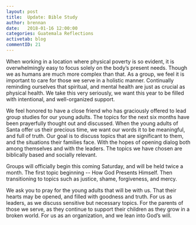 ```yaml
---
layout: post
title:  Update: Bible Study
author: brennan
date:   2018-01-16 12:00:00
categories: Guatemala Reflections
activetab: blog
commentID: 21
---
```


When working in a location where physical poverty is so evident, it is overwhelmingly easy to focus solely on the body’s present needs. Though we as humans are much more complex than that. As a group, we feel it is important to care for those we serve in a holistic manner. Continually reminding ourselves that spiritual, and mental health are just as crucial as physical health. We take this very seriously, we want this year to be filled with intentional, and well-organized support. 

We feel honored to have a close friend who has graciously offered to lead group studies for our young adults. The topics for the next six months have been prayerfully thought out and discussed. When the young adults of Santa offer us their precious time, we want our words it to be meaningful, and full of truth. Our goal is to discuss topics that are significant to them, and the situations their families face. With the hopes of opening dialog both among themselves and with the leaders. The topics we have chosen are biblically based and socially relevant.

Groups will officially begin this coming Saturday, and will be held twice a month. The first topic beginning -- How God Presents Himself. Then transitioning to topics such as justice, shame, forgiveness, and mercy. 

We ask you to pray for the young adults that will be with us. That their hearts may be opened, and filled with goodness and truth. For us as leaders, as we discuss sensitive but necessary topics. For the parents of those we serve, as they continue to support their children as they grow in a broken world. For us as an organization, and we lean into God’s will.
